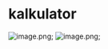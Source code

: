 # kalkulator
![image.png]( {https://github.com/samryn/kalkulator/blob/master/ss/ss%20kalkulator1.jpeg} );
![image.png]( {https://github.com/samryn/kalkulator/blob/master/ss/ss%20kalkulator2.jpeg} );
